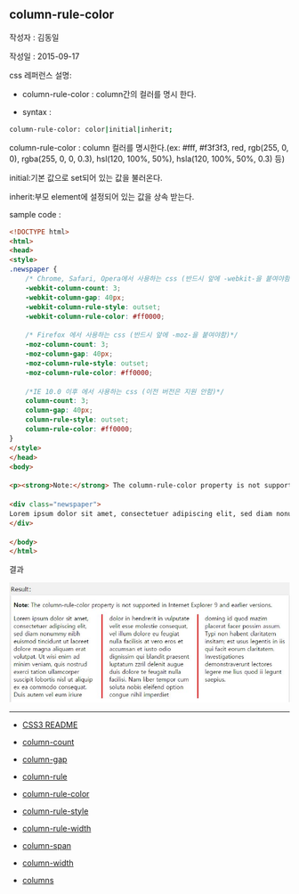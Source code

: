 ## column-rule-color

작성자 : 김동일

작성일 : 2015-09-17

css 레퍼런스 설명:
 - column-rule-color : column간의 컬러를 명시 한다.

 - syntax :
```sh
column-rule-color: color|initial|inherit;
```

column-rule-color : column 컬러를 명시한다.(ex: #fff, #f3f3f3, red, rgb(255, 0, 0), rgba(255, 0, 0, 0.3), hsl(120, 100%, 50%), hsla(120, 100%, 50%, 0.3) 등)

initial:기본 값으로 set되어 있는 값을 불러온다.

inherit:부모 element에 설정되어 있는 값을 상속 받는다.

sample code :
```html
<!DOCTYPE html>
<html>
<head>
<style>
.newspaper {
    /* Chrome, Safari, Opera에서 사용하는 css (반드시 앞에 -webkit-을 붙여야함)*/
    -webkit-column-count: 3;
    -webkit-column-gap: 40px;
    -webkit-column-rule-style: outset;
    -webkit-column-rule-color: #ff0000;

    /* Firefox 에서 사용하는 css (반드시 앞에 -moz-을 붙여야함)*/
    -moz-column-count: 3;
    -moz-column-gap: 40px;
    -moz-column-rule-style: outset;
    -moz-column-rule-color: #ff0000;

    /*IE 10.0 이후 에서 사용하는 css (이전 버전은 지원 안함)*/
    column-count: 3;
    column-gap: 40px;
    column-rule-style: outset;
    column-rule-color: #ff0000;
}
</style>
</head>
<body>

<p><strong>Note:</strong> The column-rule-color property is not supported in Internet Explorer 9 and earlier versions.</p>

<div class="newspaper">
Lorem ipsum dolor sit amet, consectetuer adipiscing elit, sed diam nonummy nibh euismod tincidunt ut laoreet dolore magna aliquam erat volutpat. Ut wisi enim ad minim veniam, quis nostrud exerci tation ullamcorper suscipit lobortis nisl ut aliquip ex ea commodo consequat. Duis autem vel eum iriure dolor in hendrerit in vulputate velit esse molestie consequat, vel illum dolore eu feugiat nulla facilisis at vero eros et accumsan et iusto odio dignissim qui blandit praesent luptatum zzril delenit augue duis dolore te feugait nulla facilisi. Nam liber tempor cum soluta nobis eleifend option congue nihil imperdiet doming id quod mazim placerat facer possim assum. Typi non habent claritatem insitam; est usus legentis in iis qui facit eorum claritatem. Investigationes demonstraverunt lectores legere me lius quod ii legunt saepius.
</div>

</body>
</html>
```

결과

![column-rule-color](../images/column-rule-color.jpg)



-----

* [CSS3 README](../README.md)

* [column-count](column-count.md)
* [column-gap](column-gap.md)
* [column-rule](column-rule.md)
* [column-rule-color](column-rule-color.md)
* [column-rule-style](column-rule-style.md)
* [column-rule-width](column-rule-width.md)
* [column-span](column-span.md)
* [column-width](column-width.md)
* [columns](columns.md)
